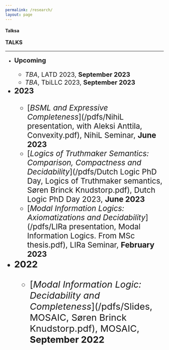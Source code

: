 ```yaml
---
permalink: /research/
layout: page
---
```


#### Talksa

<Big>**TALKS**

-----------

  * <big>**Upcoming**
      * *TBA*, LATD 2023, **September 2023**
      * *TBA*, TbiLLC 2023, **September 2023**
  * <big>**2023**
      * [*BSML and Expressive Completeness*](/pdfs/NihiL presentation, with Aleksi Anttila, Convexity.pdf), NihiL Seminar, **June 2023**
      * [*Logics of Truthmaker Semantics: Comparison, Compactness and Decidability*](/pdfs/Dutch Logic PhD Day, Logics of Truthmaker semantics, Søren Brinck Knudstorp.pdf), Dutch Logic PhD Day 2023, **June 2023**
      * [*Modal Information Logics: Axiomatizations and Decidability*](/pdfs/LIRa presentation, Modal Information Logics. From MSc thesis.pdf), LIRa Seminar, **February 2023**
  * <big>**2022**
      *  [*Modal Information Logic: Decidability and Completeness*](/pdfs/Slides, MOSAIC, Søren Brinck Knudstorp.pdf), MOSAIC, **September 2022**
